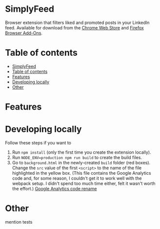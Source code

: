 # SimplyFeed

Browser extension that filters liked and promoted posts in your LinkedIn feed. Available for download from the [Chrome Web Store](https://chrome.google.com/webstore/detail/simplyfeed-linkedin-feed/hpjgkdecioodgjhhdoagefbbdlljkpic) and [Firefox Browser Add-Ons](https://addons.mozilla.org/en-GB/firefox/addon/simplyfeed-linkedin-filter/).

# Table of contents

- [SimplyFeed](#simplyfeed)
- [Table of contents](#table-of-contents)
- [Features](#features)
- [Developing locally](#developing-locally)
- [Other](#other)

# Features

# Developing locally

Follow these steps if you want to

1. Run `npm install` (only the first time you create the extension locally).
2. Run `NODE_ENV=production npm run build` to create the build files.
3. Go to `background.html` in the newly-created `build` folder (red boxes). Change the `src` value of the first `<script>` to the name of the file highlighted in the yellow box. (This file contains the Google Analytics code and, for some reason, I couldn't get it to work well with the webpack setup. I didn't spend too much time either, felt it wasn't worth the effort.)
   [Google Analytics code rename](readme/ga_rename.png)

# Other

mention tests
